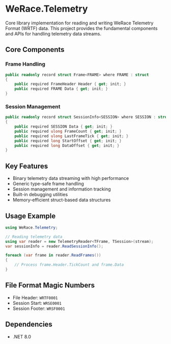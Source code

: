 # WeRace.Telemetry

Core library implementation for reading and writing WeRace Telemetry Format (WRTF) data. This project provides the fundamental components and APIs for handling telemetry data streams.

## Core Components

### Frame Handling

```csharp
public readonly record struct Frame<FRAME> where FRAME : struct
{
    public required FrameHeader Header { get; init; }
    public required FRAME Data { get; init; }
}
```

### Session Management

```csharp
public readonly record struct SessionInfo<SESSION> where SESSION : struct
{
    public required SESSION Data { get; init; }
    public required ulong FrameCount { get; init; }
    public required ulong LastFrameTick { get; init; }
    public required long StartOffset { get; init; }
    public required long DataOffset { get; init; }
}
```

## Key Features

- Binary telemetry data streaming with high performance
- Generic type-safe frame handling
- Session management and information tracking
- Built-in debugging utilities
- Memory-efficient struct-based data structures

## Usage Example

```csharp
using WeRace.Telemetry;

// Reading telemetry data
using var reader = new TelemetryReader<TFrame, TSession>(stream);
var sessionInfo = reader.ReadSessionInfo();

foreach (var frame in reader.ReadFrames())
{
    // Process frame.Header.TickCount and frame.Data
}
```

## File Format Magic Numbers

- File Header: `WRTF0001`
- Session Start: `WRSE0001`
- Session Footer: `WRSF0001`

## Dependencies

- .NET 8.0
